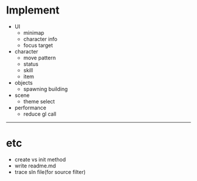 # Implement

- UI
  - minimap
  - character info
  - focus target
- character
  - move pattern
  - status
  - skill
  - item
- objects
  - spawning building
- scene
  - theme select
- performance
  - reduce gl call



---



# etc

- create vs init method
- write readme.md
- trace sln file(for source filter)